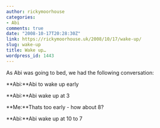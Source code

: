 ```yaml
---
author: rickymoorhouse
categories:
- Abi
comments: true
date: "2008-10-17T20:28:30Z"
link: https://rickymoorhouse.uk/2008/10/17/wake-up/
slug: wake-up
title: Wake up…
wordpress_id: 1443
---
```


As Abi was going to bed, we had the following conversation:





**Abi:**Abi to wake up early  

**Abi:**Abi wake up at 3  

**Me:**Thats too early - how about 8?  

**Abi:**Abi wake up at 10 to 7  


